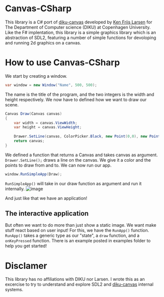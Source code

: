 # Canvas-CSharp
This library is a C# port of <a href="https://github.com/kfl/diku-canvas">diku-canvas</a> developed by <a href="https://github.com/kfl">Ken Friis Larsen</a> for The Department of Computer science (DIKU) at Copenhagen University.
Like the F# implentation, this library is a simple graphics library which is an abstraction of SDL2, featuring a number of simple functions for devoloping and running 2d graphics on a canvas. 

# How to use Canvas-CSharp
We start by creating a window. 

```c#
var window = new Window("Name", 500, 500);
```

The name is the title of the program, and the two integers is the width and height respectively. We now have to defined how we want to draw our scene.
```c#
Canvas Draw(Canvas canvas)
{
    var width = canvas.ViewWidth;
    var height = canvas.ViewHeight;
    
    Drawer.SetLine(canvas, ColorPicker.Black, new Point(0,0), new Point(width, height));
    return canvas;
}
```
We defined a function that returns a Canvas and takes canvas as argument. ``Drawer.SetLine();`` draws a line on the canvas. We give it a color and the points to draw from and to. We can now run our app.
```c#
window.RunSimpleApp(Draw);
```
``RunSimpleApp()`` will take in our draw function as argument and run it internally. 
![image](https://user-images.githubusercontent.com/43752641/200373477-33f8e1d3-f2f4-4a22-9544-bfe4ed620416.png)

And just like that we have an application!

## The interactive application
But often we want to do more than just show a static image. We want make stuff react based on user input! For this, we have the ``RunApp()`` function.
``RunApp()`` takes a generic type as our "state", a ``draw`` function, and a ``onKeyPressed`` function. 
There is an example posted in examples folder to help you get started! 

# Disclamer
This library has no affiliations with DIKU nor Larsen. I wrote this as an excercise to try to understand and explore SDL2 and <a href="https://github.com/kfl/diku-canvas">diku-canvas</a> internal systems.
